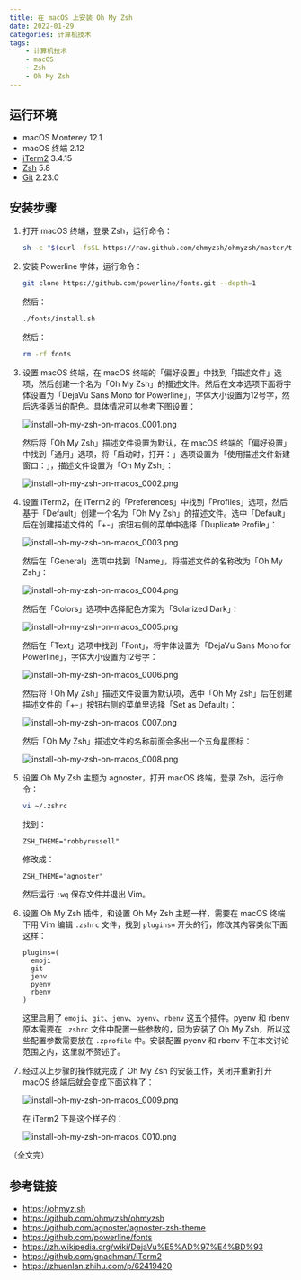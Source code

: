 ```yaml
---
title: 在 macOS 上安装 Oh My Zsh
date: 2022-01-29
categories: 计算机技术
tags:
    - 计算机技术
    - macOS
    - Zsh
    - Oh My Zsh
---
```


## 运行环境

- macOS Monterey 12.1
- macOS 终端 2.12
- [iTerm2](https://iterm2.com) 3.4.15
- [Zsh](https://www.zsh.org) 5.8
- [Git](https://git-scm.com) 2.23.0

<!-- more -->

## 安装步骤

1. 打开 macOS 终端，登录 Zsh，运行命令：

   ```bash
   sh -c "$(curl -fsSL https://raw.github.com/ohmyzsh/ohmyzsh/master/tools/install.sh)"
   ```

2. 安装 Powerline 字体，运行命令：

   ```bash
   git clone https://github.com/powerline/fonts.git --depth=1
   ```

   然后：

   ```bash
   ./fonts/install.sh
   ```

   然后：

   ```bash
   rm -rf fonts
   ```

3. 设置 macOS 终端，在 macOS 终端的「偏好设置」中找到「描述文件」选项，然后创建一个名为「Oh My Zsh」的描述文件。然后在文本选项下面将字体设置为「DejaVu Sans Mono for Powerline」，字体大小设置为12号字，然后选择适当的配色。具体情况可以参考下图设置：

   ![install-oh-my-zsh-on-macos_0001.png](/images/install-oh-my-zsh-on-macos_0001.png)

   然后将「Oh My Zsh」描述文件设置为默认，在 macOS 终端的「偏好设置」中找到「通用」选项，将「启动时，打开：」选项设置为「使用描述文件新建窗口：」，描述文件设置为「Oh My Zsh」：

   ![install-oh-my-zsh-on-macos_0002.png](/images/install-oh-my-zsh-on-macos_0002.png)

4. 设置 iTerm2，在 iTerm2 的「Preferences」中找到「Profiles」选项，然后基于「Default」创建一个名为「Oh My Zsh」的描述文件。选中「Default」后在创建描述文件的「+-」按钮右侧的菜单中选择「Duplicate Profile」：

   ![install-oh-my-zsh-on-macos_0003.png](/images/install-oh-my-zsh-on-macos_0003.png)

   然后在「General」选项中找到「Name」，将描述文件的名称改为「Oh My Zsh」：

   ![install-oh-my-zsh-on-macos_0004.png](/images/install-oh-my-zsh-on-macos_0004.png)

   然后在「Colors」选项中选择配色方案为「Solarized Dark」：

   ![install-oh-my-zsh-on-macos_0005.png](/images/install-oh-my-zsh-on-macos_0005.png)

   然后在「Text」选项中找到「Font」，将字体设置为「DejaVu Sans Mono for Powerline」，字体大小设置为12号字：

   ![install-oh-my-zsh-on-macos_0006.png](/images/install-oh-my-zsh-on-macos_0006.png)

   然后将「Oh My Zsh」描述文件设置为默认项，选中「Oh My Zsh」后在创建描述文件的「+-」按钮右侧的菜单里选择「Set as Default」：

   ![install-oh-my-zsh-on-macos_0007.png](/images/install-oh-my-zsh-on-macos_0007.png)

   然后「Oh My Zsh」描述文件的名称前面会多出一个五角星图标：

   ![install-oh-my-zsh-on-macos_0008.png](/images/install-oh-my-zsh-on-macos_0008.png)

5. 设置 Oh My Zsh 主题为 agnoster，打开 macOS 终端，登录 Zsh，运行命令：

   ```bash
   vi ~/.zshrc
   ```

   找到：

   ```
   ZSH_THEME="robbyrussell"
   ```

   修改成：

   ```
   ZSH_THEME="agnoster"
   ```

   然后运行 `:wq` 保存文件并退出 Vim。

6. 设置 Oh My Zsh 插件，和设置 Oh My Zsh 主题一样，需要在 macOS 终端下用 Vim 编辑 `.zshrc` 文件，找到 `plugins=` 开头的行，修改其内容类似下面这样：

   ```
   plugins=(
     emoji
     git
     jenv
     pyenv
     rbenv
   )
   ```

   这里启用了 `emoji`、`git`、`jenv`、`pyenv`、`rbenv` 这五个插件。pyenv 和 rbenv 原本需要在 `.zshrc` 文件中配置一些参数的，因为安装了 Oh My Zsh，所以这些配置参数需要放在 `.zprofile` 中。安装配置 pyenv 和 rbenv 不在本文讨论范围之内，这里就不赘述了。

7. 经过以上步骤的操作就完成了 Oh My Zsh 的安装工作，关闭并重新打开 macOS 终端后就会变成下面这样了：

   ![install-oh-my-zsh-on-macos_0009.png](/images/install-oh-my-zsh-on-macos_0009.png)

   在 iTerm2 下是这个样子的：

   ![install-oh-my-zsh-on-macos_0010.png](/images/install-oh-my-zsh-on-macos_0010.png)

（全文完）

## 参考链接

- <https://ohmyz.sh>
- <https://github.com/ohmyzsh/ohmyzsh>
- <https://github.com/agnoster/agnoster-zsh-theme>
- <https://github.com/powerline/fonts>
- <https://zh.wikipedia.org/wiki/DejaVu%E5%AD%97%E4%BD%93>
- <https://github.com/gnachman/iTerm2>
- <https://zhuanlan.zhihu.com/p/62419420>